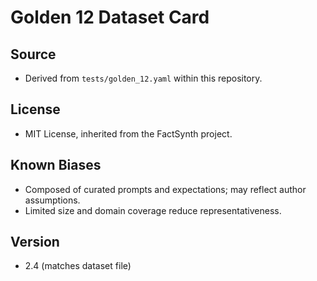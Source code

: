 # Golden 12 Dataset Card

## Source
- Derived from `tests/golden_12.yaml` within this repository.

## License
- MIT License, inherited from the FactSynth project.

## Known Biases
- Composed of curated prompts and expectations; may reflect author assumptions.
- Limited size and domain coverage reduce representativeness.

## Version
- 2.4 (matches dataset file)
